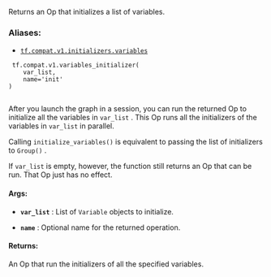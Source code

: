 Returns an Op that initializes a list of variables.



### Aliases:

- [ `tf.compat.v1.initializers.variables` ](/api_docs/python/tf/compat/v1/variables_initializer)



```
 tf.compat.v1.variables_initializer(
    var_list,
    name='init'
)
 
```

After you launch the graph in a session, you can run the returned Op to
initialize all the variables in  `var_list` . This Op runs all the
initializers of the variables in  `var_list`  in parallel.

Calling  `initialize_variables()`  is equivalent to passing the list of
initializers to  `Group()` .

If  `var_list`  is empty, however, the function still returns an Op that can
be run. That Op just has no effect.



#### Args:

- **`var_list`** : List of  `Variable`  objects to initialize.

- **`name`** : Optional name for the returned operation.



#### Returns:
An Op that run the initializers of all the specified variables.

